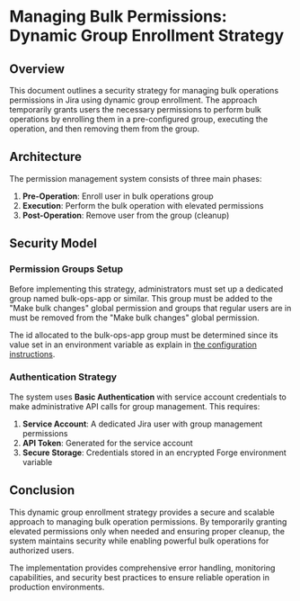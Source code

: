# Managing Bulk Permissions: Dynamic Group Enrollment Strategy

## Overview

This document outlines a security strategy for managing bulk operations permissions in Jira using dynamic group enrollment. The approach temporarily grants users the necessary permissions to perform bulk operations by enrolling them in a pre-configured group, executing the operation, and then removing them from the group.

## Architecture

The permission management system consists of three main phases:

1. **Pre-Operation**: Enroll user in bulk operations group
2. **Execution**: Perform the bulk operation with elevated permissions
3. **Post-Operation**: Remove user from the group (cleanup)

## Security Model

### Permission Groups Setup

Before implementing this strategy, administrators must set up a dedicated group named bulk-ops-app or similar. This group must be added to the "Make bulk changes" global permission and groups that regular users are in must be removed from the "Make bulk changes" global permission.

The id allocated to the bulk-ops-app group must be determined since its value set in an environment variable as explain in [the configuration instructions](./configuration-instructions.md).

### Authentication Strategy

The system uses **Basic Authentication** with service account credentials to make administrative API calls for group management. This requires:

1. **Service Account**: A dedicated Jira user with group management permissions
2. **API Token**: Generated for the service account
3. **Secure Storage**: Credentials stored in an encrypted Forge environment variable

## Conclusion

This dynamic group enrollment strategy provides a secure and scalable approach to managing bulk operation permissions. By temporarily granting elevated permissions only when needed and ensuring proper cleanup, the system maintains security while enabling powerful bulk operations for authorized users.

The implementation provides comprehensive error handling, monitoring capabilities, and security best practices to ensure reliable operation in production environments.